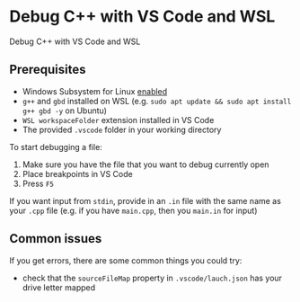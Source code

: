 # Debug C++ with VS Code and WSL

Debug C++ with VS Code and WSL

## Prerequisites

- Windows Subsystem for Linux [enabled](https://docs.microsoft.com/en-us/windows/wsl/install-win10)
- `g++` and `gbd` installed on WSL (e.g. `sudo apt update && sudo apt install g++ gbd -y` on Ubuntu)
- `WSL workspaceFolder` extension installed in VS Code
- The provided `.vscode` folder in your working directory

To start debugging a file:

1. Make sure you have the file that you want to debug currently open
1. Place breakpoints in VS Code
1. Press `F5`

If you want input from `stdin`, provide in an `.in` file with the same name as your `.cpp` file (e.g. if you have `main.cpp`, then you `main.in` for input)

## Common issues

If you get errors, there are some common things you could try:

- check that the `sourceFileMap` property in `.vscode/lauch.json` has your drive letter mapped
